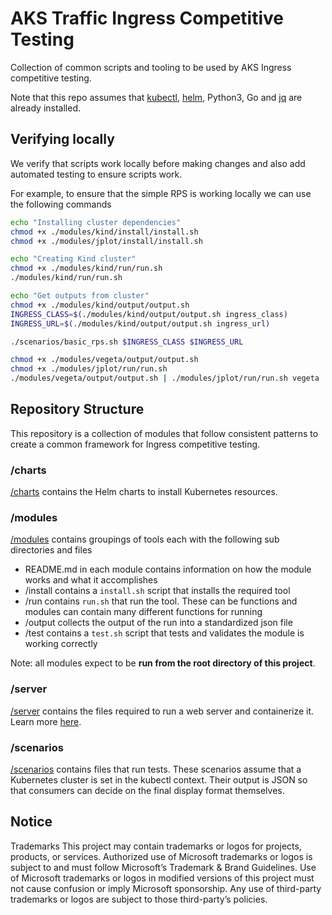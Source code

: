 # AKS Traffic Ingress Competitive Testing

Collection of common scripts and tooling to be used by AKS Ingress competitive testing.

Note that this repo assumes that [kubectl](https://kubernetes.io/docs/tasks/tools/install-kubectl-linux/), [helm](https://helm.sh/docs/intro/install/), Python3, Go and [jq](https://jqlang.org/download/) are already installed.

## Verifying locally

We verify that scripts work locally before making changes and also add automated testing to ensure scripts work.

For example, to ensure that the simple RPS is working locally we can use the following commands

```bash
echo "Installing cluster dependencies"
chmod +x ./modules/kind/install/install.sh
chmod +x ./modules/jplot/install/install.sh

echo "Creating Kind cluster"
chmod +x ./modules/kind/run/run.sh
./modules/kind/run/run.sh

echo "Get outputs from cluster"
chmod +x ./modules/kind/output/output.sh
INGRESS_CLASS=$(./modules/kind/output/output.sh ingress_class)
INGRESS_URL=$(./modules/kind/output/output.sh ingress_url)

./scenarios/basic_rps.sh $INGRESS_CLASS $INGRESS_URL

chmod +x ./modules/vegeta/output/output.sh
chmod +x ./modules/jplot/run/run.sh
./modules/vegeta/output/output.sh | ./modules/jplot/run/run.sh vegeta
```

## Repository Structure

This repository is a collection of modules that follow consistent patterns to create a common framework for Ingress competitive testing.

### /charts

[/charts](./charts/) contains the Helm charts to install Kubernetes resources.

### /modules

[/modules](./modules/) contains groupings of tools each with the following sub directories and files
- README.md in each module contains information on how the module works and what it accomplishes
- /install contains a `install.sh` script that installs the required tool
- /run contains `run.sh` that run the tool. These can be functions and modules can contain many different functions for running
- /output collects the output of the run into a standardized json file
- /test contains a `test.sh` script that tests and validates the module is working correctly

Note: all modules expect to be **run from the root directory of this project**.

### /server

[/server](./server/) contains the files required to run a web server and containerize it. Learn more [here](./server/README.md).

### /scenarios

[/scenarios](./scenarios/) contains files that run tests. These scenarios assume that a Kubernetes cluster is set in the kubectl context. Their output is JSON so that consumers can decide on the final display format themselves.

## Notice

Trademarks This project may contain trademarks or logos for projects, products, or services. Authorized use of Microsoft trademarks or logos is subject to and must follow Microsoft’s Trademark & Brand Guidelines. Use of Microsoft trademarks or logos in modified versions of this project must not cause confusion or imply Microsoft sponsorship. Any use of third-party trademarks or logos are subject to those third-party’s policies.
